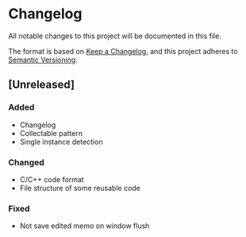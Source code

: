 # Changelog
All notable changes to this project will be documented in this file.

The format is based on [Keep a Changelog](https://keepachangelog.com/en/1.0.0/),
and this project adheres to [Semantic Versioning](https://semver.org/spec/v2.0.0.html).

## [Unreleased]
### Added
- Changelog
- Collectable pattern
- Single instance detection

### Changed
- C/C++ code format
- File structure of some reusable code

### Fixed
- Not save edited memo on window flush
